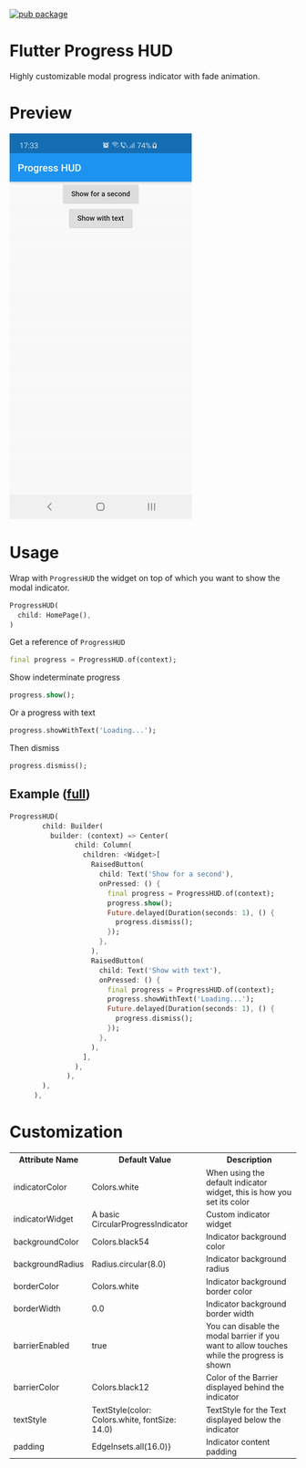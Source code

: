 [![pub package](https://img.shields.io/pub/v/flutter_progress_hud.svg)](https://pub.dartlang.org/packages/flutter_progress_hud)

# Flutter Progress HUD

Highly customizable modal progress indicator with fade animation.

# Preview
![](images/demo.gif)

# Usage
Wrap with `ProgressHUD` the widget on top of which you want to show the modal indicator.
```dart
ProgressHUD(
  child: HomePage(),
)
```
Get a reference of `ProgressHUD`
```dart
final progress = ProgressHUD.of(context);
```
Show indeterminate progress
```dart
progress.show();
```
Or a progress with text
```dart
progress.showWithText('Loading...');
```
Then dismiss
```dart
progress.dismiss();
```

## Example ([full](https://github.com/FlorinMihalache/flutter_progress_hud/blob/master/example/lib/main.dart))
```dart
ProgressHUD(
        child: Builder(
          builder: (context) => Center(
                child: Column(
                  children: <Widget>[
                    RaisedButton(
                      child: Text('Show for a second'),
                      onPressed: () {
                        final progress = ProgressHUD.of(context);
                        progress.show();
                        Future.delayed(Duration(seconds: 1), () {
                          progress.dismiss();
                        });
                      },
                    ),
                    RaisedButton(
                      child: Text('Show with text'),
                      onPressed: () {
                        final progress = ProgressHUD.of(context);
                        progress.showWithText('Loading...');
                        Future.delayed(Duration(seconds: 1), () {
                          progress.dismiss();
                        });
                      },
                    ),
                  ],
                ),
              ),
        ),
      ),
```

# Customization
<table>
    <th>Attribute Name</th>
    <th>Default Value</th>
    <th>Description</th>
    <tr>
        <td>indicatorColor</td>
        <td>Colors.white</td>
        <td>When using the default indicator widget, this is how you set its color</td>
    </tr>
    <tr>
        <td>indicatorWidget</td>
        <td>A basic CircularProgressIndicator</td>
        <td>Custom indicator widget</td>
    </tr>
    <tr>
        <td>backgroundColor</td>
        <td>Colors.black54</td>
        <td>Indicator background color</td>
    </tr>
    <tr>
        <td>backgroundRadius</td>
        <td>Radius.circular(8.0)</td>
        <td>Indicator background radius</td>
    </tr>
    <tr>
        <td>borderColor</td>
        <td>Colors.white</td>
        <td>Indicator background border color</td>
    </tr>
    <tr>
        <td>borderWidth</td>
        <td>0.0</td>
        <td>Indicator background border width</td>
    </tr>        
    <tr>
        <td>barrierEnabled</td>
        <td>true</td>
        <td>You can disable the modal barrier if you want to allow touches while the progress is shown</td>
    </tr>
    <tr>
        <td>barrierColor</td>
        <td>Colors.black12</td>
        <td>Color of the Barrier displayed behind the indicator</td>
    </tr>
    <tr>
        <td>textStyle</td>
        <td>TextStyle(color: Colors.white, fontSize: 14.0)</td>
        <td>TextStyle for the Text displayed below the indicator</td>
    </tr>
    <tr>
        <td>padding</td>
        <td>EdgeInsets.all(16.0)}</td>
        <td>Indicator content padding</td>
    </tr>
</table>